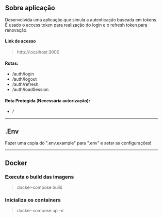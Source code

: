 ## Sobre aplicação
Desenvolvida uma aplicação que simula a autenticação baseada em tokens. É usado o access token para realização do login e o refresh token para renovação.

#### Link de acesso
> http://localhost:3000

#### Rotas:
- /auth/login
- /auth/logout
- /auth/refresh
- /auth/loadSession

#### Rota Protegida (Necessária autorização):
- /

___
## .Env
Fazer uma copia do ".env.example" para ".env" e setar as configurações!
___
## Docker
### Executa o build das imagens
> docker-compose build

### Inicializa os containers
> docker-compose up -d

